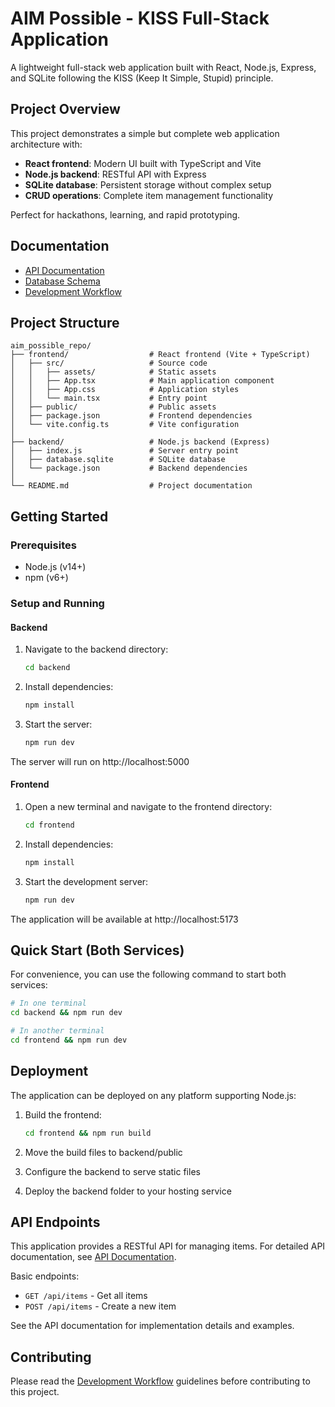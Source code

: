 # AIM Possible - KISS Full-Stack Application

A lightweight full-stack web application built with React, Node.js, Express, and SQLite following the KISS (Keep It Simple, Stupid) principle.

## Project Overview

This project demonstrates a simple but complete web application architecture with:

- **React frontend**: Modern UI built with TypeScript and Vite
- **Node.js backend**: RESTful API with Express
- **SQLite database**: Persistent storage without complex setup
- **CRUD operations**: Complete item management functionality

Perfect for hackathons, learning, and rapid prototyping.

## Documentation

- [API Documentation](./docs-api.md)
- [Database Schema](./docs-database.md)
- [Development Workflow](./docs-workflow.md)

## Project Structure

```
aim_possible_repo/
├── frontend/                  # React frontend (Vite + TypeScript)
│   ├── src/                   # Source code
│   │   ├── assets/            # Static assets
│   │   ├── App.tsx            # Main application component
│   │   ├── App.css            # Application styles
│   │   └── main.tsx           # Entry point
│   ├── public/                # Public assets
│   ├── package.json           # Frontend dependencies
│   └── vite.config.ts         # Vite configuration
│
├── backend/                   # Node.js backend (Express)
│   ├── index.js               # Server entry point
│   ├── database.sqlite        # SQLite database
│   └── package.json           # Backend dependencies
│
└── README.md                  # Project documentation
```

## Getting Started

### Prerequisites

- Node.js (v14+)
- npm (v6+)

### Setup and Running

#### Backend

1. Navigate to the backend directory:
   ```bash
   cd backend
   ```

2. Install dependencies:
   ```bash
   npm install
   ```

3. Start the server:
   ```bash
   npm run dev
   ```

The server will run on http://localhost:5000

#### Frontend

1. Open a new terminal and navigate to the frontend directory:
   ```bash
   cd frontend
   ```

2. Install dependencies:
   ```bash
   npm install
   ```

3. Start the development server:
   ```bash
   npm run dev
   ```

The application will be available at http://localhost:5173

## Quick Start (Both Services)

For convenience, you can use the following command to start both services:

```bash
# In one terminal
cd backend && npm run dev

# In another terminal
cd frontend && npm run dev
```

## Deployment

The application can be deployed on any platform supporting Node.js:

1. Build the frontend: 
   ```bash
   cd frontend && npm run build
   ```

2. Move the build files to backend/public
3. Configure the backend to serve static files
4. Deploy the backend folder to your hosting service

## API Endpoints

This application provides a RESTful API for managing items. For detailed API documentation, see [API Documentation](./docs-api.md).

Basic endpoints:

- `GET /api/items` - Get all items
- `POST /api/items` - Create a new item

See the API documentation for implementation details and examples.

## Contributing

Please read the [Development Workflow](./docs-workflow.md) guidelines before contributing to this project. 